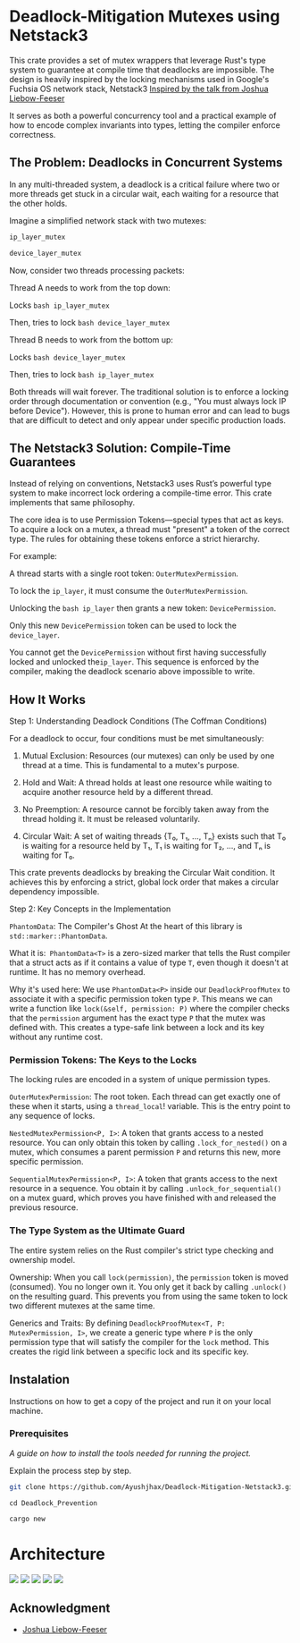 # Deadlock-Mitigation Mutexes using Netstack3

This crate provides a set of mutex wrappers that leverage Rust's type system to guarantee at compile time that deadlocks are impossible. The design is heavily inspired by the locking mechanisms used in Google's Fuchsia OS network stack, Netstack3 [Inspired by the talk from Joshua Liebow-Feeser
 ](https://youtu.be/qd3x5MCUrhw?si=bqfC3jqCLQz0R4bE)


It serves as both a powerful concurrency tool and a practical example of how to encode complex invariants into types, letting the compiler enforce correctness.

## The Problem: Deadlocks in Concurrent Systems

In any multi-threaded system, a deadlock is a critical failure where two or more threads get stuck in a circular wait, each waiting for a resource that the other holds.

Imagine a simplified network stack with two mutexes:

```bash
ip_layer_mutex
```

```bash
device_layer_mutex
```

Now, consider two threads processing packets:

Thread A needs to work from the top down:

Locks ```bash ip_layer_mutex ```

Then, tries to lock ```bash device_layer_mutex```

Thread B needs to work from the bottom up:

Locks ```bash device_layer_mutex ```

Then, tries to lock ```bash ip_layer_mutex ```


Both threads will wait forever. The traditional solution is to enforce a locking order through documentation or convention (e.g., "You must always lock IP before Device"). However, this is prone to human error and can lead to bugs that are difficult to detect and only appear under specific production loads.

## The Netstack3 Solution: Compile-Time Guarantees
Instead of relying on conventions, Netstack3 uses Rust’s powerful type system to make incorrect lock ordering a compile-time error. This crate implements that same philosophy.

The core idea is to use Permission Tokens—special types that act as keys. To acquire a lock on a mutex, a thread must "present" a token of the correct type. The rules for obtaining these tokens enforce a strict hierarchy.

For example:

A thread starts with a single root token: ```OuterMutexPermission```.

To lock the ```ip_layer```, it must consume the ```OuterMutexPermission```.

Unlocking the ```bash ip_layer``` then grants a new token: ```DevicePermission```.

Only this new ```DevicePermission``` token can be used to lock the ``` device_layer```.

You cannot get the ```DevicePermission``` without first having successfully locked and unlocked the```ip_layer```. This sequence is enforced by the compiler, making the deadlock scenario above impossible to write.

## How It Works

Step 1: Understanding Deadlock Conditions (The Coffman Conditions)

For a deadlock to occur, four conditions must be met simultaneously:

1. Mutual Exclusion: Resources (our mutexes) can only be used by one thread at a time. This is fundamental to a mutex's purpose.

2. Hold and Wait: A thread holds at least one resource while waiting to acquire another resource held by a different thread.

3. No Preemption: A resource cannot be forcibly taken away from the thread holding it. It must be released voluntarily.

4. Circular Wait: A set of waiting threads {T₀, T₁, ..., Tₙ} exists such that T₀ is waiting for a resource held by T₁, T₁ is waiting for T₂, ..., and Tₙ is waiting for T₀.

This crate prevents deadlocks by breaking the Circular Wait condition. It achieves this by enforcing a strict, global lock order that makes a circular dependency impossible.


Step 2: Key Concepts in the Implementation

```PhantomData```: The Compiler's Ghost
At the heart of this library is ```std::marker::PhantomData```.

What it is:``` PhantomData<T>``` is a zero-sized marker that tells the Rust compiler that a struct acts as if it contains a value of type ```T```, even though it doesn't at runtime. It has no memory overhead.

Why it's used here: We use ```PhantomData<P>``` inside our ```DeadlockProofMutex``` to associate it with a specific permission token type ```P```. This means we can write a function like ```lock(&self, permission: P)``` where the compiler checks that the ```permission``` argument has the exact type ```P``` that the mutex was defined with. This creates a type-safe link between a lock and its key without any runtime cost.

### Permission Tokens: The Keys to the Locks
The locking rules are encoded in a system of unique permission types.

```OuterMutexPermission```: The root token. Each thread can get exactly one of these when it starts, using a ```thread_local```! variable. This is the entry point to any sequence of locks.

```NestedMutexPermission<P, I>```: A token that grants access to a nested resource. You can only obtain this token by calling ```.lock_for_nested()``` on a mutex, which consumes a parent permission ```P``` and returns this new, more specific permission.

```SequentialMutexPermission<P, I>```: A token that grants access to the next resource in a sequence. You obtain it by calling ```.unlock_for_sequential()``` on a mutex guard, which proves you have finished with and released the previous resource.

### The Type System as the Ultimate Guard
The entire system relies on the Rust compiler's strict type checking and ownership model.

Ownership: When you call ```lock(permission)```, the ```permission``` token is moved (consumed). You no longer own it. You only get it back by calling ```.unlock()``` on the resulting guard. This prevents you from using the same token to lock two different mutexes at the same time.

Generics and Traits: By defining ```DeadlockProofMutex<T, P: MutexPermission, I>```, we create a generic type where ```P``` is the only permission type that will satisfy the compiler for the ```lock``` method. This creates the rigid link between a specific lock and its specific key.

## Instalation

Instructions on how to get a copy of the project and run it on your local machine.

### Prerequisites

_A guide on how to install the tools needed for running the project._

Explain the process step by step.

```bash
git clone https://github.com/Ayushjhax/Deadlock-Mitigation-Netstack3.git 
```
```
cd Deadlock_Prevention
```

```
cargo new
```

# Architecture
<img src="notes/Deadlock.jpeg">
<img src="notes/Deadlock2.jpeg">
<img src="notes/Deadlock4.jpeg">
<img src="notes/Deadlock5.jpeg">
<img src="notes/Deadlock6.jpeg">



## Acknowledgment

* [Joshua Liebow-Feeser](https://github.com/joshlf)
